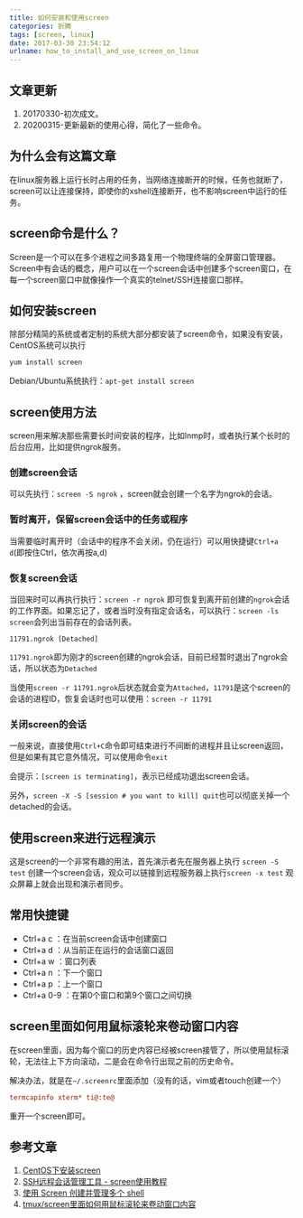 ```yaml
---
title: 如何安装和使用screen
categories: 折腾
tags: [screen, linux]
date: 2017-03-30 23:54:12
urlname: how_to_install_and_use_screen_on_linux
---
```


## 文章更新

1. 20170330-初次成文。
2. 20200315-更新最新的使用心得，简化了一些命令。

## 为什么会有这篇文章

在linux服务器上运行长时占用的任务，当网络连接断开的时候，任务也就断了，screen可以让连接保持，即使你的xshell连接断开，也不影响screen中运行的任务。

## screen命令是什么？

Screen是一个可以在多个进程之间多路复用一个物理终端的全屏窗口管理器。Screen中有会话的概念，用户可以在一个screen会话中创建多个screen窗口，在每一个screen窗口中就像操作一个真实的telnet/SSH连接窗口那样。

## 如何安装screen

除部分精简的系统或者定制的系统大部分都安装了screen命令，如果没有安装，CentOS系统可以执行

``` bash
yum install screen
```

Debian/Ubuntu系统执行：`apt-get install screen`

## screen使用方法

screen用来解决那些需要长时间安装的程序，比如lnmp时，或者执行某个长时的后台应用，比如提供ngrok服务。

### 创建screen会话

可以先执行：`screen -S ngrok` ，screen就会创建一个名字为ngrok的会话。

### 暂时离开，保留screen会话中的任务或程序

当需要临时离开时（会话中的程序不会关闭，仍在运行）可以用快捷键`Ctrl+a d`(即按住Ctrl，依次再按a,d)

### 恢复screen会话

当回来时可以再执行执行：`screen -r ngrok` 即可恢复到离开前创建的`ngrok`会话的工作界面。如果忘记了，或者当时没有指定会话名，可以执行：`screen -ls screen`会列出当前存在的会话列表。

``` accesslog
11791.ngrok [Detached]
```

`11791.ngrok`即为刚才的screen创建的ngrok会话，目前已经暂时退出了ngrok会话，所以状态为`Detached`

当使用`screen -r 11791.ngrok`后状态就会变为`Attached`，`11791`是这个screen的会话的进程ID，恢复会话时也可以使用：`screen -r 11791`

### 关闭screen的会话

一般来说，直接使用`Ctrl+C`命令即可结束进行不间断的进程并且让screen返回，但是如果有其它意外情况，可以使用命令`exit` 

会提示：`[screen is terminating]`，表示已经成功退出screen会话。

另外，`screen -X -S [session # you want to kill] quit`也可以彻底关掉一个detached的会话。

## 使用screen来进行远程演示

这是screen的一个非常有趣的用法，首先演示者先在服务器上执行 `screen -S test` 创建一个screen会话，观众可以链接到远程服务器上执行`screen -x test` 观众屏幕上就会出现和演示者同步。

## 常用快捷键

* Ctrl+a c ：在当前screen会话中创建窗口
* Ctrl+a d ：从当前正在运行的会话窗口返回
* Ctrl+a w ：窗口列表
* Ctrl+a n ：下一个窗口
* Ctrl+a p ：上一个窗口
* Ctrl+a 0-9 ：在第0个窗口和第9个窗口之间切换

## screen里面如何用鼠标滚轮来卷动窗口内容

在screen里面，因为每个窗口的历史内容已经被screen接管了，所以使用鼠标滚轮，无法往上下方向滚动，二是会在命令行出现之前的历史命令。

解决办法，就是在`~/.screenrc`里面添加（没有的话，vim或者touch创建一个）

``` ini
termcapinfo xterm* ti@:te@
```

重开一个screen即可。

## 参考文章

1. [CentOS下安装screen](http://www.centoscn.com/image-text/install/2015/0704/5784.html)
2. [SSH远程会话管理工具 - screen使用教程](https://www.vpser.net/manage/screen.html)
3. [使用 Screen 创建并管理多个 shell](https://www.ibm.com/developerworks/cn/aix/library/au-gnu_screen/)
4. [tmux/screen里面如何用鼠标滚轮来卷动窗口内容](http://www.cnblogs.com/bamanzi/archive/2012/08/17/mouse-wheel-in-tmux-screen.html)